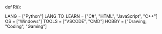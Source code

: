def Ri():

  LANG = ["Python"]
  LANG_TO_LEARN = ["C#", "HTML", "JavaScript", "C++"]
  OS = ["Windows"]
  TOOLS = ["VSCODE", "CMD"]
  HOBBY = ["Drawing, "Coding", "Gaming"]
